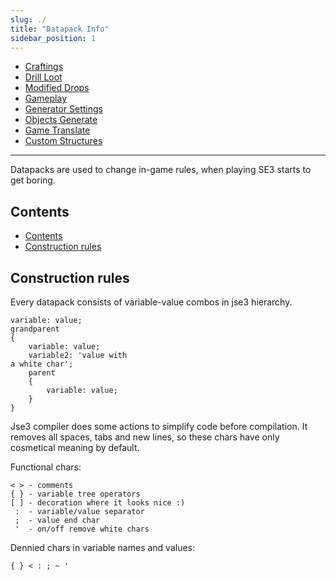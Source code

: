```yaml
---
slug: ./
title: "Datapack Info"
sidebar_position: 1
---
```


- [Craftings](./Craftings)
- [Drill Loot](./DrillLoot)
- [Modified Drops](./ModifiedDrops)
- [Gameplay](./Gameplay)
- [Generator Settings](./GeneratorSettings/)
- [Objects Generate](./ObjectsGenerate)
- [Game Translate](./GameTranslate)
- [Custom Structures](./CustomStructures)

----------------------------------------

Datapacks are used to change in-game rules, when playing SE3 starts to get boring.

## Contents

- [Contents](#contents)
- [Construction rules](#construction-rules)

## Construction rules

Every datapack consists of variable-value combos in jse3 hierarchy.
```text showLineNumbers
variable: value;
grandparent
{
    variable: value;
    variable2: 'value with
a white char';
    parent
    {
        variable: value;
    }
}
```

Jse3 compiler does some actions to simplify code before compilation.
It removes all spaces, tabs and new lines, so these chars have only
cosmetical meaning by default.

Functional chars:
```text showLineNumbers
< > - comments
{ } - variable tree operators
[ ] - decoration where it looks nice :)
 :  - variable/value separator
 ;  - value end char
 '  - on/off remove white chars
```

Dennied chars in variable names and values:
```text showLineNumbers
{ } < : ; ~ '
```
